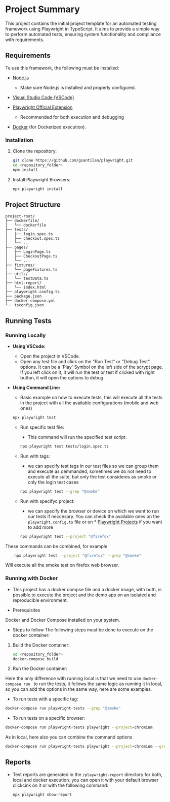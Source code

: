 
# Project Summary

This project contains the initial project template for an automated testing framework using Playwright in TypeScript. It aims to provide a simple way to perform automated tests, ensuring system functionality and compliance with requirements.

## Requirements

To use this framework, the following must be installed:

* [Node.js](https://nodejs.org/)

  * Make sure Node.js is installed and properly configured.

* [Visual Studio Code (VSCode)](https://code.visualstudio.com/)
  
* [Playwright Official Extension](https://marketplace.visualstudio.com/items?itemName=ms-playwright.playwright)
  * Recommended for both execution and debugging

* [Docker](https://www.docker.com/) (for Dockerized execution).

### Installation

1. Clone the repository:

   ```bash
   git clone https://github.com/gsantilan/playwright.git
   cd <repository_folder>
   npm install
   ```
2. Install Playwright Browsers:

   ```bash
   npx playwright install 
   ```

## Project Structure

```
project-root/
├── dockerfile/
│   └── dockerfile
├── tests/
│   ├── login.spec.ts
│   ├── checkout.spec.ts
│   └── ...
├── pages/
│   ├── LoginPage.ts
│   ├── CheckoutPage.ts
│   └── ...
├── fixtures/
│   └── pageFixtures.ts
├── utils/
│   └── testData.ts
├── html-report/
│   └── index.html
├── playwright.config.ts
├── package.json
├── docker-compose.yml
└── tsconfig.json
```

## Running Tests

### Running Locally

* **Using VSCode:**

  * Open the project in VSCode.
  * Open any test file and click on the "Run Test" or "Debug Test" options. It can be a 'Play' Symbol on the left side of the scrypt page. If you left click on it, it will run the test or test if clicked with right button, it will open the options to debug.

* **Using Command Line:**
  * Basic example on how to execute tests, this will execute all the tests in the project with all the available configurations (mobile and web ones)
  ```bash
  npx playwright test
  ```

  * Run specific test file:
    * This command will run the specified test script.
    ```bash
    npx playwright test tests/login.spec.ts
    ```

  * Run with tags:
    * we can specify test tags in our test files so we can group them and execute as demmanded, sometimes we do not need to execute all the suite, but only the test consideres as smoke or only the login test cases

    ```bash
    npx playwright test --grep "@smoke"
    ```
  * Run with specifyc project:
    * we can specify the browser or device on which we want to run our tests if neccesary. You can check the available ones on the  ```playwright.config.ts``` file or on * [Playwright Projects](https://playwright.dev/docs/test-projects#configure-projects-for-multiple-browsers) if you want to add more

    ```bash
    npx playwright test --project "@firefox"
    ```
These commands can be combined, for example

```bash
    npx playwright test --project "@firefox" --grep "@smoke"
```
Will execute all the smoke test on firefox web browser.

### Running with Docker

* This project has a docker compse file and a docker image, with both, is possible to execute the project and the demo app on an isolated and reproducible environment. 

* Prerequisites

Docker and Docker Compose installed on your system.

* Steps to follow
The following steps must be done to execute on the docker container:

1. Build the Docker container:

   ```bash
   cd <repository_folder>
   docker-compose build
   ```
2. Run the Docker container:

Here the only difference with running local is that we need to use ```docker-compose run ``` to run the tests, it follows the same logic as running it in local, so you can add the options in the same way, here are some examples.

* To run tests with a specific tag:
```bash
docker-compose run playwright-tests --grep "@smoke"  
```
* To run tests on a specific browser:

```bash
docker-compose run playwright-tests playwright --project=chromium
```
As in local, here also you can combine the command options

```bash
docker-compose run playwright-tests playwright --project=chromium --grep "@smoke" 
```

## Reports

* Test reports are generated in the `/playwright-report` directory for both, local and docker execution. you can open it with your default browser clickcink on it or with the following command:

  ```bash
  npx playwright show-report
  ```



